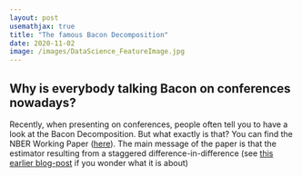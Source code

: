 ```yaml
---
layout: post
usemathjax: true 
title: "The famous Bacon Decomposition"
date: 2020-11-02
image: /images/DataScience_FeatureImage.jpg
---
```


## Why is everybody talking Bacon on conferences nowadays? 

Recently, when presenting on conferences, people often tell you to have a look at the Bacon Decomposition. But what exactly is that? You can find the NBER Working Paper ([here](https://www.nber.org/papers/w25018)). The main message of the paper is that the estimator resulting from a staggered difference-in-difference (see [this earlier blog-post](https://brittarude.github.io/blog/2020/07/21/britta-rude-staggered-difference-in-difference-as-the-next-level) if you wonder what it is about)  


